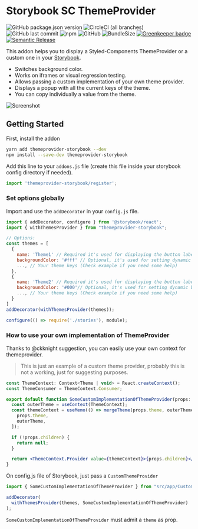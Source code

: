 # Storybook SC ThemeProvider

![GitHub package.json version](https://img.shields.io/github/package-json/v/semoal/themeprovider-storybook.svg)
![CircleCI (all branches)](https://img.shields.io/circleci/project/github/semoal/themeprovider-storybook.svg)
![GitHub last commit](https://img.shields.io/github/last-commit/semoal/themeprovider-storybook.svg)
![npm](https://img.shields.io/npm/dy/themeprovider-storybook.svg)
![GitHub](https://img.shields.io/github/license/semoal/themeprovider-storybook.svg)
![BundleSize](https://img.shields.io/bundlephobia/min/themeprovider-storybook)
[![Greenkeeper badge](https://badges.greenkeeper.io/semoal/themeprovider-storybook.svg)](https://greenkeeper.io/)
[![Semantic Release](https://img.shields.io/badge/%20%20%F0%9F%93%A6%F0%9F%9A%80-semantic--release-e10079.svg)](semanticrelease)

This addon helps you to display a Styled-Components ThemeProvider or a custom one in your [Storybook](https://storybook.js.org).

- Switches background color.
- Works on iframes or visual regression testing.
- Allows passing a custom implementation of your own theme provider.
- Displays a popup with all the current keys of the theme.
- You can copy individually a value from the theme.

![Screenshot](https://i.imgur.com/y1Je5xR.gif)

## Getting Started

First, install the addon

```sh
yarn add themeprovider-storybook --dev
npm install --save-dev themeprovider-storybook
```

Add this line to your `addons.js` file (create this file inside your storybook config directory if needed).

```js
import 'themeprovider-storybook/register';
```

### Set options globally

Import and use the `addDecorator` in your `config.js` file.

```js
import { addDecorator, configure } from '@storybook/react';
import { withThemesProvider } from "themeprovider-storybook";

// Options:
const themes = [
  {
    name: 'Theme1' // Required it's used for displaying the button label,
    backgroundColor: '#fff' // Optional, it's used for setting dynamic background color on storybook
    ..., // Your theme keys (Check example if you need some help)
  },
  {
    name: 'Theme2' // Required it's used for displaying the button label,
    backgroundColor: '#000'// Optional, it's used for setting dynamic background color on storybook
    ..., // Your theme keys (Check example if you need some help)
  }
]
addDecorator(withThemesProvider(themes));

configure(() => require('./stories'), module);
```

### How to use your own implementation of ThemeProvider

Thanks to @ckknight suggestion, you can easily use your own context for themeprovider.

> This is just an example of a custom theme provider, probably this is not a working, just for suggesting purposes.
```jsx
const ThemeContext: Context<Theme | void> = React.createContext();
const ThemeConsumer = ThemeContext.Consumer;

export default function SomeCustomImplementationOfThemeProvider(props: Props) {
  const outerTheme = useContext(ThemeContext);
  const themeContext = useMemo(() => mergeTheme(props.theme, outerTheme), [
    props.theme,
    outerTheme,
  ]);

  if (!props.children) {
    return null;
  }

  return <ThemeContext.Provider value={themeContext}>{props.children}</ThemeContext.Provider>;
}
```

On config.js file of Storybook, just pass a `CustomThemeProvider`
```jsx
import { SomeCustomImplementationOfThemeProvider } from "src/app/CustomThemeProvider.jsx"

addDecorator(
  withThemesProvider(themes, SomeCustomImplementationOfThemeProvider)
);
```

`SomeCustomImplementationOfThemeProvider` must admit a `theme` as prop.

